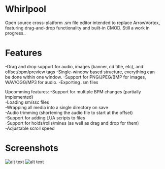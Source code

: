# Whirlpool
Open source cross-platform .sm file editor intended to replace ArrowVortex, featuring drag-and-drop functionality and built-in CMOD. Still a work in progress..

# Features
-Drag and drop support for audio, images (banner, cd title, etc), and offset/bpm/preview tags
-Single-window based structure, everything can be done within one window.
-Support for PNG/JPEG/BMP for images, WAV/OGG/MP3 for audio.
-Exporting .sm files

Upcomming features:
-Support for multiple BPM changes (partially implemented)<br>
-Loading sm/ssc files<br>
-Wrapping all media into a single directory on save<br>
-Audio trimming (shortening the audio file to start at the offset)<br>
-Support for adding LUA scripts to files<br>
-Support for holds/rolls/mines (as well as drag and drop for them)<br>
-Adjustable scroll speed<br>

# Screenshots

![alt text](https://github.com/jheller9/Whirlpool/blob/master/whirlpool1.png?raw=true)
![alt text](https://github.com/jheller9/Whirlpool/blob/master/whirlpool2.png?raw=true)
